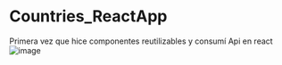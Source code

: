# Countries_ReactApp
Primera vez que hice componentes reutilizables y consumí Api en react
![image](https://github.com/Casadjes/Countries_ReactApp/assets/115717042/8e66a210-c360-4c34-bc13-869e70825502)
